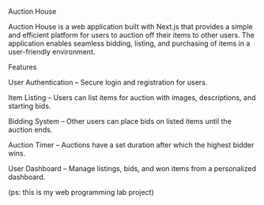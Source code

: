 Auction House

Auction House is a web application built with Next.js that provides a simple and efficient platform for users to auction off their items to other users. The application enables seamless bidding, listing, and purchasing of items in a user-friendly environment.

Features

User Authentication – Secure login and registration for users.

Item Listing – Users can list items for auction with images, descriptions, and starting bids.

Bidding System – Other users can place bids on listed items until the auction ends.

Auction Timer – Auctions have a set duration after which the highest bidder wins.

User Dashboard – Manage listings, bids, and won items from a personalized dashboard.






(ps: this is my web programming lab project)